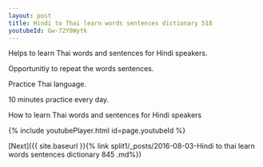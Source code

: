 ```yaml
---
layout: post
title: Hindi to Thai learn words sentences dictionary 518 
youtubeId: Gw-72Y0Wytk
---
```

 
 
Helps to learn Thai words and sentences for Hindi speakers.

Opportunitiy to repeat the words sentences. 

Practice Thai language. 
 
10 minutes practice every day. 
 
How to learn Thai words and sentences for Hindi speakers 
 
{% include youtubePlayer.html id=page.youtubeId %}
 
 
[Next]({{ site.baseurl }}{% link  split1/_posts/2016-08-03-Hindi to thai learn words sentences dictionary 845 .md%})
 
